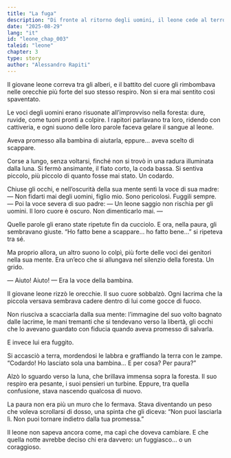 ```yaml
---
title: "La fuga"
description: "Di fronte al ritorno degli uomini, il leone cede al terrore e fugge. Ma nell’eco delle grida della bambina, scopre che la paura non può essere più forte della parola data."
date: "2025-08-29"
lang: "it"
id: "leone_chap_003"
taleid: "leone"
chapter: 3
type: story
author: "Alessandro Rapiti"
---
```


Il giovane leone correva tra gli alberi, e il battito del cuore gli rimbombava nelle orecchie più forte del suo stesso respiro.
Non si era mai sentito così spaventato.

Le voci degli uomini erano risuonate all’improvviso nella foresta: dure, ruvide, come tuoni pronti a colpire.
I rapitori parlavano tra loro, ridendo con cattiveria, e ogni suono delle loro parole faceva gelare il sangue al leone.

Aveva promesso alla bambina di aiutarla, eppure… aveva scelto di scappare.

Corse a lungo, senza voltarsi, finché non si trovò in una radura illuminata dalla luna. Si fermò ansimante, il fiato corto, la coda bassa.
Si sentiva piccolo, più piccolo di quanto fosse mai stato.
Un codardo.

Chiuse gli occhi, e nell’oscurità della sua mente sentì la voce di sua madre:
— Non fidarti mai degli uomini, figlio mio. Sono pericolosi. Fuggili sempre. —
Poi la voce severa di suo padre:
— Un leone saggio non rischia per gli uomini. Il loro cuore è oscuro. Non dimenticarlo mai. —

Quelle parole gli erano state ripetute fin da cucciolo. E ora, nella paura, gli sembravano giuste.
“Ho fatto bene a scappare… ho fatto bene…” si ripeteva tra sé.

Ma proprio allora, un altro suono lo colpì, più forte delle voci dei genitori nella sua mente.
Era un’eco che si allungava nel silenzio della foresta.
Un grido.

— Aiuto! Aiuto! —
Era la voce della bambina.

Il giovane leone rizzò le orecchie. Il suo cuore sobbalzò. Ogni lacrima che la piccola versava sembrava cadere dentro di lui come gocce di fuoco.

Non riusciva a scacciarla dalla sua mente: l’immagine del suo volto bagnato dalle lacrime, le mani tremanti che si tendevano verso la libertà, gli occhi che lo avevano guardato con fiducia quando aveva promesso di salvarla.

E invece lui era fuggito.

Si accasciò a terra, mordendosi le labbra e graffiando la terra con le zampe.
“Codardo! Ho lasciato sola una bambina… E per cosa? Per paura?”

Alzò lo sguardo verso la luna, che brillava immensa sopra la foresta.
Il suo respiro era pesante, i suoi pensieri un turbine. Eppure, tra quella confusione, stava nascendo qualcosa di nuovo.

La paura non era più un muro che lo fermava. Stava diventando un peso che voleva scrollarsi di dosso, una spinta che gli diceva:
“Non puoi lasciarla lì. Non puoi tornare indietro dalla tua promessa.”

Il leone non sapeva ancora come, ma capì che doveva cambiare.
E che quella notte avrebbe deciso chi era davvero: un fuggiasco… o un coraggioso.
